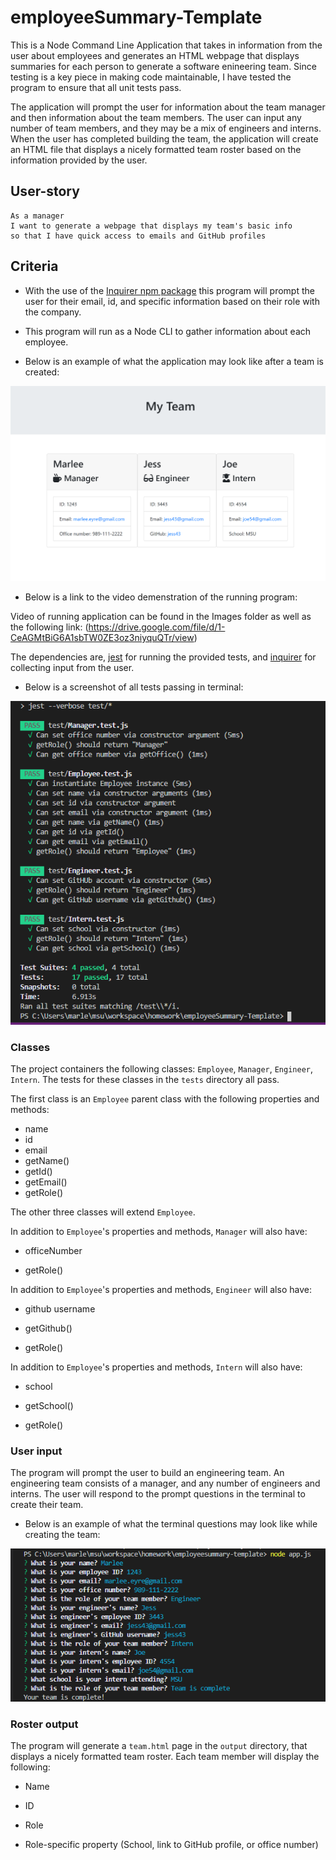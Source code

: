 # employeeSummary-Template
This is a Node Command Line Application that takes in information from the user about employees and generates an HTML webpage that displays summaries for each person to generate a software enineering team. 
Since testing is a key piece in making code maintainable, I have tested the program to ensure that all unit tests pass.

The application will prompt the user for information about the team manager and then information about the team members. The user can input any number of team members, and they may be a mix of engineers and interns. When the user has completed building the team, the application will create an HTML file that displays a nicely formatted team roster based on the information provided by the user. 

## User-story
```
As a manager
I want to generate a webpage that displays my team's basic info
so that I have quick access to emails and GitHub profiles
```

## Criteria

* With the use of the [Inquirer npm package](https://github.com/SBoudrias/Inquirer.js/) this program will prompt the user for their email, id, and specific information based on their role with the company. 

* This program will run as a Node CLI to gather information about each employee.

* Below is an example of what the application may look like after a team is created:

![createdTeamScreenshot](Images/teamPageScreenshot.png?raw=true)

* Below is a link to the video demenstration of the running program:

Video of running application can be found in the Images folder as well as the following link: (https://drive.google.com/file/d/1-CeAGMtBiG6A1sbTW0ZE3oz3niyquQTr/view)

The dependencies are, [jest](https://jestjs.io/) for running the provided tests, and [inquirer](https://www.npmjs.com/package/inquirer) for collecting input from the user.

* Below is a screenshot of all tests passing in terminal:

![classtest screenshot](/Images/testScreenshot.png?raw=true)

### Classes
The project containers the following classes: `Employee`, `Manager`, `Engineer`,
`Intern`. The tests for these classes in the `tests` directory all pass.



The first class is an `Employee` parent class with the following properties and
methods:

  * name
  * id
  * email
  * getName()
  * getId()
  * getEmail()
  * getRole() 

The other three classes will extend `Employee`. 

In addition to `Employee`'s properties and methods, `Manager` will also have:

  * officeNumber

  * getRole() 

In addition to `Employee`'s properties and methods, `Engineer` will also have:

  * github username

  * getGithub()

  * getRole() 

In addition to `Employee`'s properties and methods, `Intern` will also have:

  * school 

  * getSchool()

  * getRole() 

### User input

The program will prompt the user to build an engineering team. An engineering
team consists of a manager, and any number of engineers and interns. The user will respond to the prompt questions in the terminal to create their team.

* Below is an example of what the terminal questions may look like while creating the team:

![terminalQuestions](/Images/terminalScreenshot.png?raw=true)

### Roster output

The program will generate a `team.html` page in the `output` directory, that displays a nicely formatted team roster. 
Each team member will display the following:

  * Name

  * ID

  * Role

  * Role-specific property (School, link to GitHub profile, or office number)